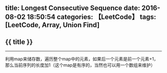 title: Longest Consecutive Sequence
date: 2016-08-02 18:50:54
categories: 【LeetCode】
tags: [LeetCode, Array, Union Find]
---
## {{ title }} ##

---

利用map来储存数，遍历整个map中的元素，如果后一个元素是前一个元素+1，那么当前序列的长度加1（这个map是有序的，当然也可以用一个数组来维护）